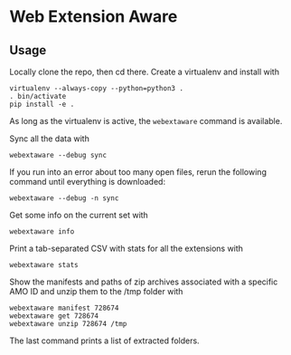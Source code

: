 # Web Extension Aware

## Usage

Locally clone the repo, then cd there. Create a virtualenv and install with

```
virtualenv --always-copy --python=python3 .
. bin/activate
pip install -e .
```

As long as the virtualenv is active, the ```webextaware``` command is available.

Sync all the data with

```
webextaware --debug sync
```

If you run into an error about too many open files, rerun the following command until everything is downloaded:

```
webextaware --debug -n sync
```

Get some info on the current set with

```
webextaware info
```

Print a tab-separated CSV with stats for all the extensions with

```
webextaware stats
```

Show the manifests and paths of zip archives associated with a specific AMO ID and
unzip them to the /tmp folder with


```
webextaware manifest 728674
webextaware get 728674
webextaware unzip 728674 /tmp
```

The last command prints a list of extracted folders.